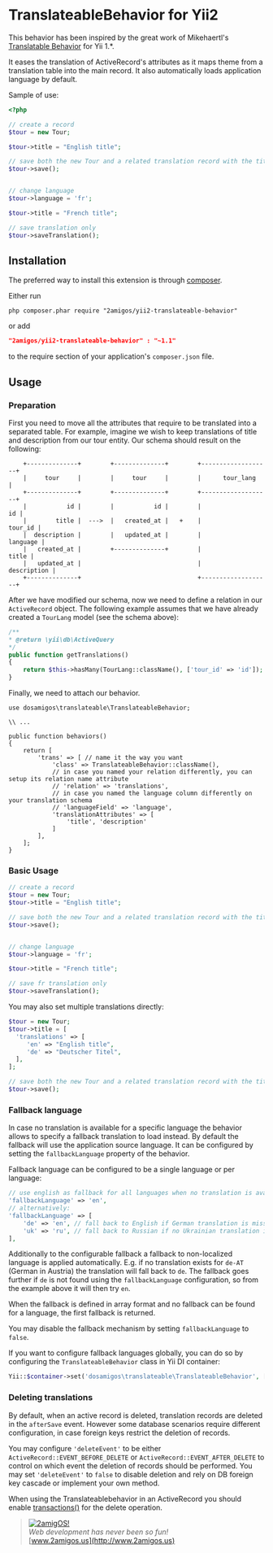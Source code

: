 TranslateableBehavior for Yii2
==============================

This behavior has been inspired by the great work of Mikehaertl's
[Translatable Behavior](https://github.com/mikehaertl/translatable) for Yii 1.*.

It eases the translation of ActiveRecord's attributes as it maps theme from a translation table into the main record. It
also automatically loads application language by default.

Sample of use:

```php
<?php

// create a record
$tour = new Tour;

$tour->title = "English title";

// save both the new Tour and a related translation record with the title
$tour->save();


// change language
$tour->language = 'fr';

$tour->title = "French title";

// save translation only
$tour->saveTranslation();

```

Installation
------------

The preferred way to install this extension is through [composer](http://getcomposer.org/download/).

Either run

```
php composer.phar require "2amigos/yii2-translateable-behavior"
```
or add

```json
"2amigos/yii2-translateable-behavior" : "~1.1"
```

to the require section of your application's `composer.json` file.

Usage
-----

### Preparation

First you need to move all the attributes that require to be translated into a separated table. For example, imagine we
wish to keep translations of title and description from our tour entity. Our schema should result on the following:

```
    +--------------+        +--------------+        +-------------------+
    |     tour     |        |     tour     |        |      tour_lang    |
    +--------------+        +--------------+        +-------------------+
    |           id |        |           id |        |                id |
    |        title |  --->  |   created_at |   +    |           tour_id |
    |  description |        |   updated_at |        |          language |
    |   created_at |        +--------------+        |             title |
    |   updated_at |                                |       description |
    +--------------+                                +-------------------+

```

After we have modified our schema, now we need to define a relation in our `ActiveRecord` object. The following example
assumes that we have already created a `TourLang` model (see the schema above):

```php
/**
* @return \yii\db\ActiveQuery
*/
public function getTranslations()
{
    return $this->hasMany(TourLang::className(), ['tour_id' => 'id']);
}
```

Finally, we need to attach our behavior.

```
use dosamigos\translateable\TranslateableBehavior;

\\ ...

public function behaviors()
{
    return [
        'trans' => [ // name it the way you want
            'class' => TranslateableBehavior::className(),
            // in case you named your relation differently, you can setup its relation name attribute
            // 'relation' => 'translations',
            // in case you named the language column differently on your translation schema
            // 'languageField' => 'language',
            'translationAttributes' => [
                'title', 'description'
            ]
        ],
    ];
}
```

### Basic Usage


```php
// create a record
$tour = new Tour;
$tour->title = "English title";

// save both the new Tour and a related translation record with the title
$tour->save();


// change language
$tour->language = 'fr';

$tour->title = "French title";

// save fr translation only
$tour->saveTranslation();
```

You may also set multiple translations directly:

```php
$tour = new Tour;
$tour->title = [
  'translations' => [
     'en' => "English title",
     'de' => "Deutscher Titel",
  ],
];

// save both the new Tour and a related translation record with the title
$tour->save();
```

### Fallback language

In case no translation is available for a specific language the behavior allows to specify a fallback translation to load instead.
By default the fallback will use the application source language. It can be configured by setting the `fallbackLanguage` property of the behavior.

Fallback language can be configured to be a single language or per language:

```php
// use english as fallback for all languages when no translation is available
'fallbackLanguage' => 'en',
// alternatively:
'fallbackLanguage' => [
    'de' => 'en', // fall back to English if German translation is missing
    'uk' => 'ru', // fall back to Russian if no Ukrainian translation is available
],
```

Additionally to the configurable fallback a fallback to non-localized language is applied automatically.
E.g. if no translation exists for `de-AT` (German in Austria) the translation will fall back to `de`.
The fallback goes further if `de` is not found using the `fallbackLanguage` configuration, so from the example
above it will then try `en`.

When the fallback is defined in array format and no fallback can be found for a language, the first fallback is returned.

You may disable the fallback mechanism by setting `fallbackLanguage` to `false`.

If you want to configure fallback languages globally, you can do so by configuring the `TranslateableBehavior` class
in Yii DI container:

```php
Yii::$container->set('dosamigos\translateable\TranslateableBehavior', ['fallbackLanguage' => 'de']);
```


### Deleting translations

By default, when an active record is deleted, translation records are deleted in the `afterSave` event.
However some database scenarios require different configuration, in case foreign keys restrict the deletion of records.

You may configure `'deleteEvent'` to be either `ActiveRecord::EVENT_BEFORE_DELETE` or `ActiveRecord::EVENT_AFTER_DELETE` to
control on which event the deletion of records should be performed.
You may set `'deleteEvent'` to `false` to disable deletion and rely on DB foreign key cascade or implement your own method.

When using the Translateablebehavior in an ActiveRecord you should enable [transactions()](https://www.yiiframework.com/doc/api/2.0/yii-db-activerecord#transactions()-detail)
for the delete operation.

> [![2amigOS!](http://www.gravatar.com/avatar/55363394d72945ff7ed312556ec041e0.png)](http://www.2amigos.us)  
<i>Web development has never been so fun!</i>  
[www.2amigos.us](http://www.2amigos.us)
